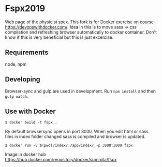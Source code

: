 # Fspx2019
Web page of the physicist spex. This fork is for Docker exercise on course https://devopswithdocker.com/. Idea in this is to move sass -> css compilation and refreshing browser automatically to docker container. Don't know if this is very beneficial but this is just excercise.

## Requirements
node, npm

## Developing
Browser-sync and gulp are used in development. Run `npm install` and then `gulp watch`.

## Use with Docker
```
$ docker build -t fspx .
```

By default browsersync opens in port 3000. When you edit html or sass files in index folder changed sass is compiled and browser is updated.
```
$ docker run -v $(pwd)/index/:/app/index/ -p 3000:3000 fspx
```

Image in docker hub https://hub.docker.com/repository/docker/summila/fspx

